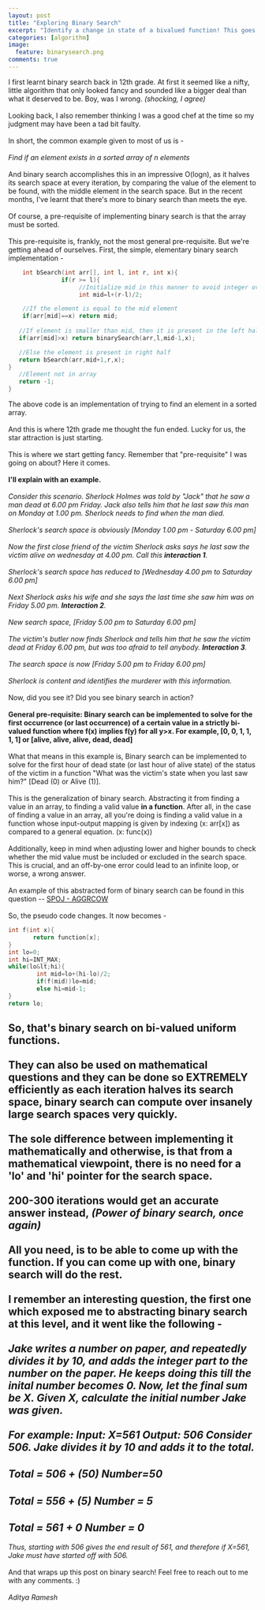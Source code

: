 ```yaml
---
layout: post
title: "Exploring Binary Search"
excerpt: "Identify a change in state of a bivalued function! This goes beyond the 'find-in-array' idea."
categories: [algorithm]
image:
  feature: binarysearch.png
comments: true
---
```

I first learnt binary search back in 12th grade. At first it seemed like a nifty, little algorithm that only looked fancy and sounded like a bigger deal than what it deserved to be. Boy, was I wrong. <em>(shocking, I agree)</em>
            <br><br>
            Looking back, I also remember thinking I was a good chef at the time so my judgment may have been a tad bit faulty.
            <br><br>
            In short, the common example given to most of us is -
            <br><br>
            <em>Find if an element exists in a sorted array of n elements</em>
            <br><br>
            And binary search accomplishes this in an impressive O(logn), as it halves its search space at every iteration, by comparing the value of the element to be found, with the middle element in the search space. But in the recent months, I've learnt that there's more to binary search than meets the eye.
            <br><br>
            Of course, a pre-requisite of implementing binary search is that the array must be sorted.
            <br><br>
            This pre-requisite is, frankly, not the most general pre-requisite. But we're getting ahead of ourselves. First, the simple, elementary binary search implementation -
```c++
    int bSearch(int arr[], int l, int r, int x){
               if(r >= l){
                    //Initialize mid in this manner to avoid integer overflow as compared to (l+r)
                    int mid=l+(r-l)/2;

 	//If the element is equal to the mid element
 	if(arr[mid]==x) return mid;
 
   //If element is smaller than mid, then it is present in the left half
   if(arr[mid]>x) return binarySearch(arr,l,mid-1,x);

   //Else the element is present in right half
   return bSearch(arr,mid+1,r,x);
}
   //Element not in array
   return -1;
}
```
The above code is an implementation of trying to find an element in a sorted array.
<br><br>
And this is where 12th grade me thought the fun ended. Lucky for us, the star attraction is just starting.
<br><br>
This is where we start getting fancy. Remember that "pre-requisite" I was going on about? Here it comes.
<br><br>
<strong>I'll explain with an example.</strong>
<br><br>
<em>Consider this scenario. Sherlock Holmes was told by "Jack" that he saw a man dead at 6.00 pm Friday. Jack also tells him that he last saw this man on Monday at 1.00 pm. Sherlock needs to find when the man died.</em>
<br><br>
<em>Sherlock's search space is obviously [Monday 1.00 pm - Saturday 6.00 pm]</em>
<br><br>
<em>Now the first close friend of the victim Sherlock asks says he last saw the victim alive on wednesday at 4.00 pm. Call this <strong>interaction 1</strong>.</em>
<br><br>
<em>Sherlock's search space has reduced to [Wednesday 4.00 pm to Saturday 6.00 pm]</em>
<br><br>
<em>Next Sherlock asks his wife and she says the last time she saw him was on Friday 5.00 pm. <strong>Interaction 2</strong>.</em>
<br><br>
<em>New search space, [Friday 5.00 pm to Saturday 6.00 pm]</em>
<br><br>
<em>The victim's butler now finds Sherlock and tells him that he saw the victim dead at Friday 6.00 pm, but was too afraid to tell anybody. <strong>Interaction 3</strong>.</em>
<br><br>
<em>The search space is now [Friday 5.00 pm to Friday 6.00 pm]</em>
<br><br>
<em>Sherlock is content and identifies the murderer with this information. </em>
<br><br>
Now, did you see it? Did you see binary search in action?
<br><br>
<strong>General pre-requisite: Binary search can be implemented to solve for the first occurrence (or last occurrence) of a certain value in a strictly bi-valued function where f(x) implies f(y) for all y>x. For example, [0, 0, 1, 1, 1, 1] or [alive, alive, alive, dead, dead]</strong>
<br><br>
What that means in this example is, Binary search can be implemented to solve for the first hour of dead state (or last hour of alive state) of the status of the victim in a function "What was the victim's state when you last saw him?" [Dead (0) or Alive (1)].
<br><br>
This is the generalization of binary search. Abstracting it from finding a value in an array, to finding a valid value <strong>in a function</strong>. After all, in the case of finding a value in an array, all you're doing is finding a valid value in a function whose input-output mapping is given by indexing (x: arr[x]) as compared to a general equation. (x: func(x))
<br><br>
Additionally, keep in mind when adjusting lower and higher bounds to check whether the mid value must be included or excluded in the search space. This is crucial, and an off-by-one error could lead to an infinite loop, or worse, a wrong answer.
<br><br>
An example of this abstracted form of binary search can be found in this question -- <a href="http://www.spoj.com/problems/AGGRCOW/">SPOJ - AGGRCOW</a>
<br><br>
So, the pseudo code changes. It now becomes -

```c++
int f(int x){
       return function[x];
}
int lo=0;
int hi=INT_MAX;
while(lo&lt;hi){
        int mid=lo+(hi-lo)/2;
        if(f(mid))lo=mid;
        else hi=mid-1;
}
return lo;
```

So, that's binary search on bi-valued uniform functions.
<br><br>
They can also be used on mathematical questions and they can be done so EXTREMELY efficiently as each iteration halves its search space, binary search can compute over insanely large search spaces very quickly.
<br><br>
The sole difference between implementing it mathematically and otherwise, is that from a mathematical viewpoint, there is no need for a 'lo' and 'hi' pointer for the search space.
<br><br>
200-300 iterations would get an accurate answer instead, <em>(Power of binary search, once again)</em>
<br><br>
All you need, is to be able to come up with the function. If you can come up with one, binary search will do the rest.
<br><br>
I remember an interesting question, the first one which exposed me to abstracting binary search at this level, and it went like the following -
<br><br>
<em>Jake writes a number on paper, and repeatedly divides it by 10, and adds the integer part to the number on the paper. He keeps doing this till the inital number becomes 0. Now, let the final sum be X. Given X, calculate the initial number Jake was given.</em>
<br><br>
<em>For example:
</em><em>Input: X=561
</em><em>Output: 506
Consider 506. Jake divides it by 10 and adds it to the total.
-
Total = 506 + (50)
Number=50
-
Total = 556 + (5)
Number = 5
-
Total = 561 + 0
Number = 0
-
Thus, starting with 506 gives the end result of 561, and therefore if X=561, Jake must have started off with 506.</em>
<br><br>
And that wraps up this post on binary search! Feel free to reach out to me with any comments. :)
<br><br>
<em>Aditya Ramesh</em>